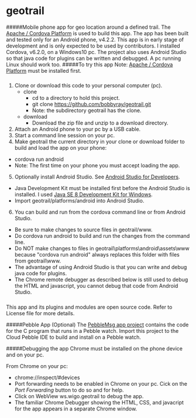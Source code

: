 # geotrail
#####Mobile phone app for geo location around a defined trail.
The [Apache / Cordova Platform](https://cordova.apache.org/) is used to build this app. The app has been built and tested only for an Android phone, v4.2.2. This app is in early stage of development and is only expected to be used by contributors. I installed Cordova, v6.2.0, on a Windows10 pc. The project also uses Android Studio so that java code for plugins can be written and debugged. A pc running Linux should work too.
#####To try this app
Note: [Apache / Cordova Platform](https://cordova.apache.org/) must be installed first.
#####
1. Clone or download this code to your personal computer (pc).
   * clone
     * cd to a directory to hold this project.
     * git clone https://github.com/bobbyray/geotrail.git
     * Note: the subdirectory geotrail has the clone.
   * download
     * Download the zip file and unzip to a download directory.
2. Attach an Android phone to your pc by a USB cable.
3. Start a command line session on your pc.
4. Make geotrail the current directory in your clone or download folder to build and load the app on your phone:
 * cordova run android
 * Note: The first time on your phone you must accept loading the app.
5. Optionally install Android Studio. See [Android Studio for Developers](https://developer.android.com/studio).
 * Java Development Kit must be installed first before the Android Studio is installed. I used [Java SE 8 Development Kit for Windows](http://www.oracle.com/technetwork/java/javase/downloads/index-jsp-138363.html).
 * Import geotrail/platforms/android into Android Studio.
6. You can build and run from the cordova command line or from Android Studio.
 * Be sure to make changes to source files in geotrail/www.
 * Do 
   cordova run android
   to build and run the changes from the command line.
 * Do NOT make changes to files in geotrail\platforms\android\assets\www because "cordova run android" always replaces this folder with files from geotrail\www.
 * The advantage of using Android Studio is that you can write and debug java code for plugins.
 * The Chrome remote debugger as described below is still used to debug the HTML and javascript, you cannot debug that code from Android Studio.

#####
This app and its plugins and modules are open source code. Refer to License file for more details.

#####Pebble App (Optional)
The [PebbleMsg app project](https://github.com/bobbyray/PebbleMsg) contains the code for the C program that runs in a Pebble watch. Import this project to the Cloud Pebble IDE to build and install on a Pebble watch.

#####Debugging the app
Chrome must be installed on the phone device and on your pc.

From Chrome on your pc:
* chrome://inspect/#devices
 * Port forwarding needs to be enabled in Chrome on your pc. Cick on the _Port Forwarding_ button to do so and for help. 
* Click on WebView ws.wigo.geotrail to debug the app.
 * The familiar Chrome Debugger showing the HTML, CSS, and javacript for the app appears in a separate Chrome window. 

